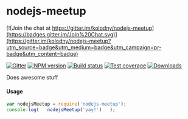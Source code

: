 nodejs-meetup
===

[![Join the chat at https://gitter.im/kolodny/nodejs-meetup](https://badges.gitter.im/Join%20Chat.svg)](https://gitter.im/kolodny/nodejs-meetup?utm_source=badge&utm_medium=badge&utm_campaign=pr-badge&utm_content=badge)

[![Gitter][gitter-image]][gitter-url]
[![NPM version][npm-image]][npm-url]
[![Build status][travis-image]][travis-url]
[![Test coverage][coveralls-image]][coveralls-url]
[![Downloads][downloads-image]][downloads-url]

Does awesome stuff

#### Usage

```js
var nodejsMeetup = require('nodejs-meetup');
console.log(   nodejsMeetup('yay!')   );
```


[npm-image]: https://img.shields.io/npm/v/nodejs-meetup.svg?style=flat-square
[npm-url]: https://npmjs.org/package/nodejs-meetup
[travis-image]: https://img.shields.io/travis/kolodny/nodejs-meetup.svg?style=flat-square
[travis-url]: https://travis-ci.org/kolodny/nodejs-meetup
[coveralls-image]: https://img.shields.io/coveralls/kolodny/nodejs-meetup.svg?style=flat-square
[coveralls-url]: https://coveralls.io/r/kolodny/nodejs-meetup
[downloads-image]: http://img.shields.io/npm/dm/nodejs-meetup.svg?style=flat-square
[downloads-url]: https://npmjs.org/package/nodejs-meetup
[gitter-image]: https://badges.gitter.im/Join%20Chat.svg
[gitter-url]: https://gitter.im/kolodny/nodejs-meetup?utm_source=badge&utm_medium=badge&utm_campaign=pr-badge&utm_content=badge
